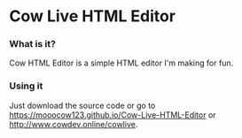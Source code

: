 # Cow Live HTML Editor

### What is it?
Cow HTML Editor is a simple HTML editor I'm making for fun.

### Using it
Just download the source code or go to https://mooocow123.github.io/Cow-Live-HTML-Editor or http://www.cowdev.online/cowlive.
